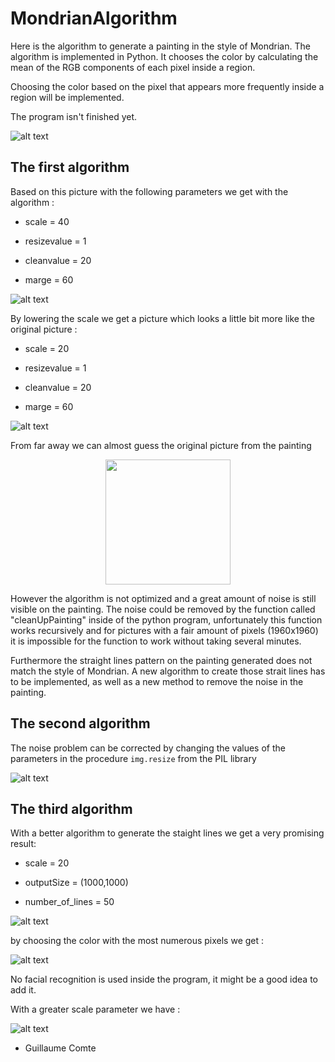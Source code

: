 # MondrianAlgorithm

Here is the algorithm to generate a painting in the style of Mondrian. The algorithm is implemented in Python. It chooses the color by calculating the mean of the RGB components of each pixel inside a region. 

Choosing the color based on the pixel that appears more frequently inside a region will be implemented. 

The program isn't finished yet. 

![alt text](https://github.com/ProjetMondrian/MondrianAlgorithm/blob/master/test9.jpg)



## The first algorithm

Based on this picture with the following parameters we get with the algorithm :  

- scale = 40

- resizevalue = 1

- cleanvalue = 20

- marge = 60

![alt text](https://github.com/ProjetMondrian/MondrianAlgorithm/blob/master/Result1.jpg)


By lowering the scale we get a picture which looks a little bit more like the original picture : 

- scale = 20

- resizevalue = 1  

- cleanvalue = 20

- marge = 60

![alt text](https://github.com/ProjetMondrian/MondrianAlgorithm/blob/master/Result2.jpg)


From far away we can almost guess the original picture from the painting

<p align="center">
  <img width="200" height="200" src="https://github.com/ProjetMondrian/MondrianAlgorithm/blob/master/from%20far%20away.JPG">
</p>



However the algorithm is not optimized and a great amount of noise is still visible on the painting. The noise could be removed by the function called "cleanUpPainting" inside of the python program, unfortunately this function works recursively and for pictures with a fair amount of pixels (1960x1960) it is impossible for the function to work without taking several minutes.

Furthermore the straight lines pattern on the painting generated does not match the style of Mondrian. A new algorithm to create those strait lines has to be implemented, as well as a new method to remove the noise in the painting.

## The second algorithm
The noise problem can be corrected by changing the values of the parameters in the procedure ```img.resize``` from the PIL library

![alt text](https://github.com/ProjetMondrian/MondrianAlgorithm/blob/master/FinalResult_noNoise.jpg)


## The third algorithm

With a better algorithm to generate the staight lines we get a very promising result: 

- scale = 20

- outputSize = (1000,1000)

- number_of_lines = 50

![alt text](https://github.com/ProjetMondrian/MondrianAlgorithm/blob/master/betterAlgorithm.jpg)

by choosing the color with the most numerous pixels we get : 

![alt text](https://github.com/ProjetMondrian/MondrianAlgorithm/blob/master/FinalResult.jpg)

No facial recognition is used inside the program, it might be a good idea to add it. 



With a greater scale parameter we have : 

![alt text](https://github.com/ProjetMondrian/MondrianAlgorithm/blob/master/withgreaterscale.jpg)

- Guillaume Comte
